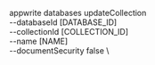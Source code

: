 appwrite databases updateCollection \
        --databaseId [DATABASE_ID] \
        --collectionId [COLLECTION_ID] \
        --name [NAME] \
        --documentSecurity false \


